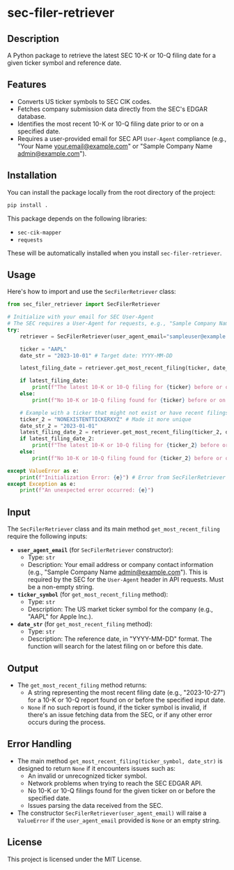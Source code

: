 # sec-filer-retriever

## Description
A Python package to retrieve the latest SEC 10-K or 10-Q filing date for a given ticker symbol and reference date.

## Features
*   Converts US ticker symbols to SEC CIK codes.
*   Fetches company submission data directly from the SEC's EDGAR database.
*   Identifies the most recent 10-K or 10-Q filing date prior to or on a specified date.
*   Requires a user-provided email for SEC API `User-Agent` compliance (e.g., "Your Name your.email@example.com" or "Sample Company Name admin@example.com").

## Installation
You can install the package locally from the root directory of the project:
```bash
pip install .
```
This package depends on the following libraries:
*   `sec-cik-mapper`
*   `requests`

These will be automatically installed when you install `sec-filer-retriever`.

## Usage
Here's how to import and use the `SecFilerRetriever` class:

```python
from sec_filer_retriever import SecFilerRetriever

# Initialize with your email for SEC User-Agent
# The SEC requires a User-Agent for requests, e.g., "Sample Company Name contact@example.com"
try:
    retriever = SecFilerRetriever(user_agent_email="sampleuser@example.com")

    ticker = "AAPL"
    date_str = "2023-10-01" # Target date: YYYY-MM-DD

    latest_filing_date = retriever.get_most_recent_filing(ticker, date_str)

    if latest_filing_date:
        print(f"The latest 10-K or 10-Q filing for {ticker} before or on {date_str} was on: {latest_filing_date}")
    else:
        print(f"No 10-K or 10-Q filing found for {ticker} before or on {date_str}.")

    # Example with a ticker that might not exist or have recent filings
    ticker_2 = "NONEXISTENTTICKERXYZ" # Made it more unique
    date_str_2 = "2023-01-01"
    latest_filing_date_2 = retriever.get_most_recent_filing(ticker_2, date_str_2)
    if latest_filing_date_2:
        print(f"The latest 10-K or 10-Q filing for {ticker_2} before or on {date_str_2} was on: {latest_filing_date_2}")
    else:
        print(f"No 10-K or 10-Q filing found for {ticker_2} before or on {date_str_2}.")

except ValueError as e:
    print(f"Initialization Error: {e}") # Error from SecFilerRetriever constructor
except Exception as e:
    print(f"An unexpected error occurred: {e}")

```

## Input
The `SecFilerRetriever` class and its main method `get_most_recent_filing` require the following inputs:

*   **`user_agent_email`** (for `SecFilerRetriever` constructor):
    *   Type: `str`
    *   Description: Your email address or company contact information (e.g., "Sample Company Name admin@example.com"). This is required by the SEC for the `User-Agent` header in API requests. Must be a non-empty string.
*   **`ticker_symbol`** (for `get_most_recent_filing` method):
    *   Type: `str`
    *   Description: The US market ticker symbol for the company (e.g., "AAPL" for Apple Inc.).
*   **`date_str`** (for `get_most_recent_filing` method):
    *   Type: `str`
    *   Description: The reference date, in "YYYY-MM-DD" format. The function will search for the latest filing on or before this date.

## Output
*   The `get_most_recent_filing` method returns:
    *   A string representing the most recent filing date (e.g., "2023-10-27") for a 10-K or 10-Q report found on or before the specified input date.
    *   `None` if no such report is found, if the ticker symbol is invalid, if there's an issue fetching data from the SEC, or if any other error occurs during the process.

## Error Handling
*   The main method `get_most_recent_filing(ticker_symbol, date_str)` is designed to return `None` if it encounters issues such as:
    *   An invalid or unrecognized ticker symbol.
    *   Network problems when trying to reach the SEC EDGAR API.
    *   No 10-K or 10-Q filings found for the given ticker on or before the specified date.
    *   Issues parsing the data received from the SEC.
*   The constructor `SecFilerRetriever(user_agent_email)` will raise a `ValueError` if the `user_agent_email` provided is `None` or an empty string.

## License
This project is licensed under the MIT License.
